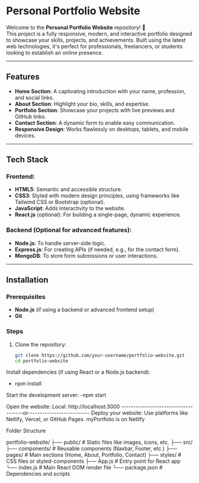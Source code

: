# Personal Portfolio Website

Welcome to the **Personal Portfolio Website** repository! 🌟  
This project is a fully responsive, modern, and interactive portfolio designed to showcase your skills, projects, and achievements. Built using the latest web technologies, it's perfect for professionals, freelancers, or students looking to establish an online presence.

---

## Features

- **Home Section**: A captivating introduction with your name, profession, and social links.  
- **About Section**: Highlight your bio, skills, and expertise.  
- **Portfolio Section**: Showcase your projects with live previews and GitHub links.  
- **Contact Section**: A dynamic form to enable easy communication.  
- **Responsive Design**: Works flawlessly on desktops, tablets, and mobile devices.  

---

## Tech Stack

### Frontend:
- **HTML5**: Semantic and accessible structure.
- **CSS3**: Styled with modern design principles, using frameworks like Tailwind CSS or Bootstrap (optional).
- **JavaScript**: Adds interactivity to the website.
- **React.js** (optional): For building a single-page, dynamic experience.

### Backend (Optional for advanced features):
- **Node.js**: To handle server-side logic.
- **Express.js**: For creating APIs (if needed, e.g., for the contact form).
- **MongoDB**: To store form submissions or user interactions.

---

## Installation

### Prerequisites
- **Node.js** (if using a backend or advanced frontend setup)
- **Git**

### Steps
1. Clone the repository:
   ```bash
   git clone https://github.com/your-username/portfolio-website.git
   cd portfolio-website

Install dependencies (if using React or a Node.js backend):
- npm install

Start the development server:
-npm start

Open the website:
Local: http://localhost:3000
-------------------------------------or--------------------------
Deploy your website:
Use platforms like Netlify, Vercel, or GitHub Pages.
myPortfolio is on Netlify

Folder Structure

portfolio-website/
├── public/         # Static files like images, icons, etc.
├── src/
    ├── components/ # Reusable components (Navbar, Footer, etc.)
    ├── pages/      # Main sections (Home, About, Portfolio, Contact)
    ├── styles/     # CSS files or styled-components
    ├── App.js      # Entry point for React app
    └── index.js    # Main React DOM render file
└── package.json    # Dependencies and scripts

